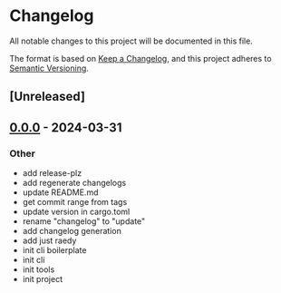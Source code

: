 # Changelog
All notable changes to this project will be documented in this file.

The format is based on [Keep a Changelog](https://keepachangelog.com/en/1.0.0/),
and this project adheres to [Semantic Versioning](https://semver.org/spec/v2.0.0.html).

## [Unreleased]

## [0.0.0](https://github.com/oxc-project/release-oxc/releases/tag/v0.0.0) - 2024-03-31

### Other
- add release-plz
- add regenerate changelogs
- update README.md
- get commit range from tags
- update version in cargo.toml
- rename "changelog" to "update"
- add changelog generation
- add just raedy
- init cli boilerplate
- init cli
- init tools
- init project
